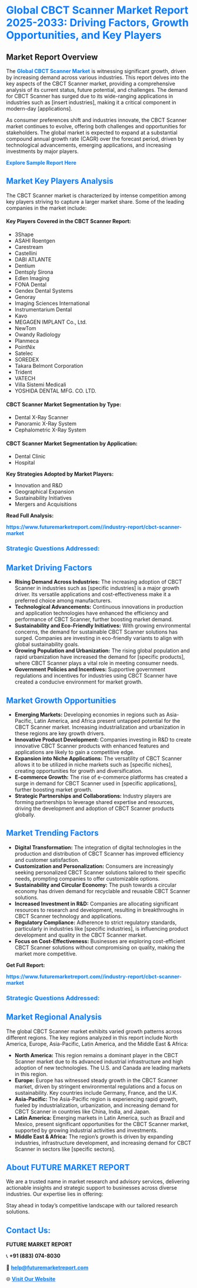 <h1 style="color: #007BFF;">Global CBCT Scanner Market Report 2025-2033: Driving Factors, Growth Opportunities, and Key Players</h1>

<section id="overview">
<h2>Market Report Overview</h2>
<p>The <a href="https://www.futuremarketreport.com//industry-report/cbct-scanner-market" style="color: #007BFF; text-decoration: none;"><strong>Global CBCT Scanner Market</strong></a> is witnessing significant growth, driven by increasing demand across various industries. This report delves into the key aspects of the CBCT Scanner market, providing a comprehensive analysis of its current status, future potential, and challenges. The demand for CBCT Scanner has surged due to its wide-ranging applications in industries such as [insert industries], making it a critical component in modern-day [applications].</p>
<p>As consumer preferences shift and industries innovate, the CBCT Scanner market continues to evolve, offering both challenges and opportunities for stakeholders. The global market is expected to expand at a substantial compound annual growth rate (CAGR) over the forecast period, driven by technological advancements, emerging applications, and increasing investments by major players.</p>
</section>

<section id="overview">
<p><a href="https://www.futuremarketreport.com//request-sample/reportId=91869" style="color: #007BFF; text-decoration: none;"><strong>Explore Sample Report Here</strong></a></p>
</section>

<section id="key-players">
<h2 style="color: #007BFF;">Market Key Players Analysis</h2>
<p>The CBCT Scanner market is characterized by intense competition among key players striving to capture a larger market share. Some of the leading companies in the market include:</p>
<h4>Key Players Covered in the CBCT Scanner Report:</h4>
<ul><li>3Shape</li><li>ASAHI Roentgen</li><li>Carestream</li><li>Castellini</li><li>DABI ATLANTE</li><li>Dentium</li><li>Dentsply Sirona</li><li>Edlen Imaging</li><li>FONA Dental</li><li>Gendex Dental Systems</li><li>Genoray</li><li>Imaging Sciences International</li><li>Instrumentarium Dental</li><li>Kavo</li><li>MEGAGEN IMPLANT Co., Ltd.</li><li>NewTom</li><li>Owandy Radiology</li><li>Planmeca</li><li>PointNix</li><li>Satelec</li><li>SOREDEX</li><li>Takara Belmont Corporation</li><li>Trident</li><li>VATECH</li><li>Villa Sistemi Medicali</li><li>YOSHIDA DENTAL MFG. CO. LTD.</li></ul>
<h4>CBCT Scanner Market Segmentation by Type:</h4>
<ul><li>Dental X-Ray Scanner</li><li>Panoramic X-Ray System</li><li>Cephalometric X-Ray System</li></ul>

<h4>CBCT Scanner Market Segmentation by Application:</h4>
<ul><li>Dental Clinic</li><li>Hospital</li></ul>
<p><strong>Key Strategies Adopted by Market Players:</strong></p>
<ul>
<li>Innovation and R&D</li>
<li>Geographical Expansion</li>
<li>Sustainability Initiatives</li>
<li>Mergers and Acquisitions</li>
</ul>
</section>

<section>
<p><strong>Read Full Analysis: </strong></p><a href="https://www.futuremarketreport.com//industry-report/cbct-scanner-market" style="color: #007BFF; text-decoration: none;"><strong>https://www.futuremarketreport.com//industry-report/cbct-scanner-market</strong></a>
<h3 style="color: #007BFF;">Strategic Questions Addressed:</h3>
</section>

<section id="driving-factors">
<h2 style="color: #007BFF;">Market Driving Factors</h2>
<ul>
<li><strong>Rising Demand Across Industries:</strong> The increasing adoption of CBCT Scanner in industries such as [specific industries] is a major growth driver. Its versatile applications and cost-effectiveness make it a preferred choice among manufacturers.</li>
<li><strong>Technological Advancements:</strong> Continuous innovations in production and application technologies have enhanced the efficiency and performance of CBCT Scanner, further boosting market demand.</li>
<li><strong>Sustainability and Eco-Friendly Initiatives:</strong> With growing environmental concerns, the demand for sustainable CBCT Scanner solutions has surged. Companies are investing in eco-friendly variants to align with global sustainability goals.</li>
<li><strong>Growing Population and Urbanization:</strong> The rising global population and rapid urbanization have increased the demand for [specific products], where CBCT Scanner plays a vital role in meeting consumer needs.</li>
<li><strong>Government Policies and Incentives:</strong> Supportive government regulations and incentives for industries using CBCT Scanner have created a conducive environment for market growth.</li>
</ul>
</section>

<section id="growth-opportunities">
<h2 style="color: #007BFF;">Market Growth Opportunities</h2>
<ul>
<li><strong>Emerging Markets:</strong> Developing economies in regions such as Asia-Pacific, Latin America, and Africa present untapped potential for the CBCT Scanner market. Increasing industrialization and urbanization in these regions are key growth drivers.</li>
<li><strong>Innovative Product Development:</strong> Companies investing in R&D to create innovative CBCT Scanner products with enhanced features and applications are likely to gain a competitive edge.</li>
<li><strong>Expansion into Niche Applications:</strong> The versatility of CBCT Scanner allows it to be utilized in niche markets such as [specific niches], creating opportunities for growth and diversification.</li>
<li><strong>E-commerce Growth:</strong> The rise of e-commerce platforms has created a surge in demand for CBCT Scanner used in [specific applications], further boosting market growth.</li>
<li><strong>Strategic Partnerships and Collaborations:</strong> Industry players are forming partnerships to leverage shared expertise and resources, driving the development and adoption of CBCT Scanner products globally.</li>
</ul>
</section>

<section id="trending-factors">
<h2 style="color: #007BFF;">Market Trending Factors</h2>
<ul>
<li><strong>Digital Transformation:</strong> The integration of digital technologies in the production and distribution of CBCT Scanner has improved efficiency and customer satisfaction.</li>
<li><strong>Customization and Personalization:</strong> Consumers are increasingly seeking personalized CBCT Scanner solutions tailored to their specific needs, prompting companies to offer customizable options.</li>
<li><strong>Sustainability and Circular Economy:</strong> The push towards a circular economy has driven demand for recyclable and reusable CBCT Scanner solutions.</li>
<li><strong>Increased Investment in R&D:</strong> Companies are allocating significant resources to research and development, resulting in breakthroughs in CBCT Scanner technology and applications.</li>
<li><strong>Regulatory Compliance:</strong> Adherence to strict regulatory standards, particularly in industries like [specific industries], is influencing product development and quality in the CBCT Scanner market.</li>
<li><strong>Focus on Cost-Effectiveness:</strong> Businesses are exploring cost-efficient CBCT Scanner solutions without compromising on quality, making the market more competitive.</li>
</ul>
</section>

<section>
<p><strong>Get Full Report: </strong></p><a href="https://www.futuremarketreport.com//industry-report/cbct-scanner-market" style="color: #007BFF; text-decoration: none;"><strong>https://www.futuremarketreport.com//industry-report/cbct-scanner-market</strong></a>
<h3 style="color: #007BFF;">Strategic Questions Addressed:</h3>
</section>


<section id="regional-analysis">
<h2 style="color: #007BFF;">Market Regional Analysis</h2>
<p>The global CBCT Scanner market exhibits varied growth patterns across different regions. The key regions analyzed in this report include North America, Europe, Asia-Pacific, Latin America, and the Middle East & Africa:</p>
<ul>
<li><strong>North America:</strong> This region remains a dominant player in the CBCT Scanner market due to its advanced industrial infrastructure and high adoption of new technologies. The U.S. and Canada are leading markets in this region.</li>
<li><strong>Europe:</strong> Europe has witnessed steady growth in the CBCT Scanner market, driven by stringent environmental regulations and a focus on sustainability. Key countries include Germany, France, and the U.K.</li>
<li><strong>Asia-Pacific:</strong> The Asia-Pacific region is experiencing rapid growth, fueled by industrialization, urbanization, and increasing demand for CBCT Scanner in countries like China, India, and Japan.</li>
<li><strong>Latin America:</strong> Emerging markets in Latin America, such as Brazil and Mexico, present significant opportunities for the CBCT Scanner market, supported by growing industrial activities and investments.</li>
<li><strong>Middle East & Africa:</strong> The region’s growth is driven by expanding industries, infrastructure development, and increasing demand for CBCT Scanner in sectors like [specific sectors].</li>
</ul>
</section>

<footer>
<h2 style="color: #007BFF;">About FUTURE MARKET REPORT</h2>
<p>We are a trusted name in market research and advisory services, delivering actionable insights and strategic support to businesses across diverse industries. Our expertise lies in offering:</p>

<p>Stay ahead in today’s competitive landscape with our tailored research solutions.</p>

<h2 style="color: #007BFF;">Contact Us:</h2>
<p><strong>FUTURE MARKET REPORT</strong></p>
<p>📞 <strong>+91 (883) 074-8030</strong></p>
<p>📧 <strong><a href="mailto:help@futuremarketreport.com" style="color: #007BFF;">help@futuremarketreport.com</a></strong></p>
<p>🌐 <strong><a href="https://www.futuremarketreport.com/" style="color: #007BFF;">Visit Our Website</a></strong></p>
</footer>